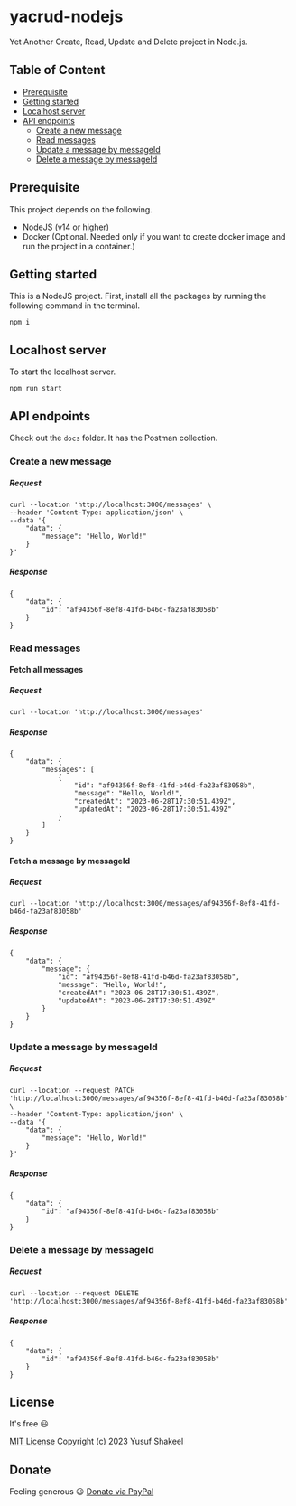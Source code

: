 # yacrud-nodejs
Yet Another Create, Read, Update and Delete project in Node.js.

## Table of Content
* [Prerequisite](#prerequisite)
* [Getting started](#getting-started)
* [Localhost server](#localhost-server)
* [API endpoints](#api-endpoints)
  * [Create a new message](#create-a-new-message)
  * [Read messages](#read-messages)
  * [Update a message by messageId](#update-a-message-by-messageid)
  * [Delete a message by messageId](#delete-a-message-by-messageid)

## Prerequisite

This project depends on the following.

* NodeJS (v14 or higher)
* Docker (Optional. Needed only if you want to create docker image and run the project in a container.)

## Getting started

This is a NodeJS project. First, install all the packages by running the following command in the terminal.

```shell
npm i
```

## Localhost server

To start the localhost server.

```shell
npm run start
```

## API endpoints

Check out the `docs` folder. It has the Postman collection.

### Create a new message

##### Request
```
curl --location 'http://localhost:3000/messages' \
--header 'Content-Type: application/json' \
--data '{
    "data": {
        "message": "Hello, World!"
    }
}'
```

##### Response
```
{
    "data": {
        "id": "af94356f-8ef8-41fd-b46d-fa23af83058b"
    }
}
```

### Read messages

#### Fetch all messages

##### Request
```
curl --location 'http://localhost:3000/messages'
```

##### Response
```
{
    "data": {
        "messages": [
            {
                "id": "af94356f-8ef8-41fd-b46d-fa23af83058b",
                "message": "Hello, World!",
                "createdAt": "2023-06-28T17:30:51.439Z",
                "updatedAt": "2023-06-28T17:30:51.439Z"
            }
        ]
    }
}
```

#### Fetch a message by messageId

##### Request
```
curl --location 'http://localhost:3000/messages/af94356f-8ef8-41fd-b46d-fa23af83058b'
```

##### Response
```
{
    "data": {
        "message": {
            "id": "af94356f-8ef8-41fd-b46d-fa23af83058b",
            "message": "Hello, World!",
            "createdAt": "2023-06-28T17:30:51.439Z",
            "updatedAt": "2023-06-28T17:30:51.439Z"
        }
    }
}
```

### Update a message by messageId

##### Request
```
curl --location --request PATCH 'http://localhost:3000/messages/af94356f-8ef8-41fd-b46d-fa23af83058b' \
--header 'Content-Type: application/json' \
--data '{
    "data": {
        "message": "Hello, World!"
    }
}'
```

##### Response
```
{
    "data": {
        "id": "af94356f-8ef8-41fd-b46d-fa23af83058b"
    }
}
```

### Delete a message by messageId

##### Request
```
curl --location --request DELETE 'http://localhost:3000/messages/af94356f-8ef8-41fd-b46d-fa23af83058b'
```

##### Response
```
{
    "data": {
        "id": "af94356f-8ef8-41fd-b46d-fa23af83058b"
    }
}
```

## License

It's free :smiley:

[MIT License](https://github.com/yusufshakeel/yacrud-nodejs/blob/main/LICENSE) Copyright (c) 2023 Yusuf Shakeel

## Donate

Feeling generous :smiley: [Donate via PayPal](https://www.paypal.me/yusufshakeel)